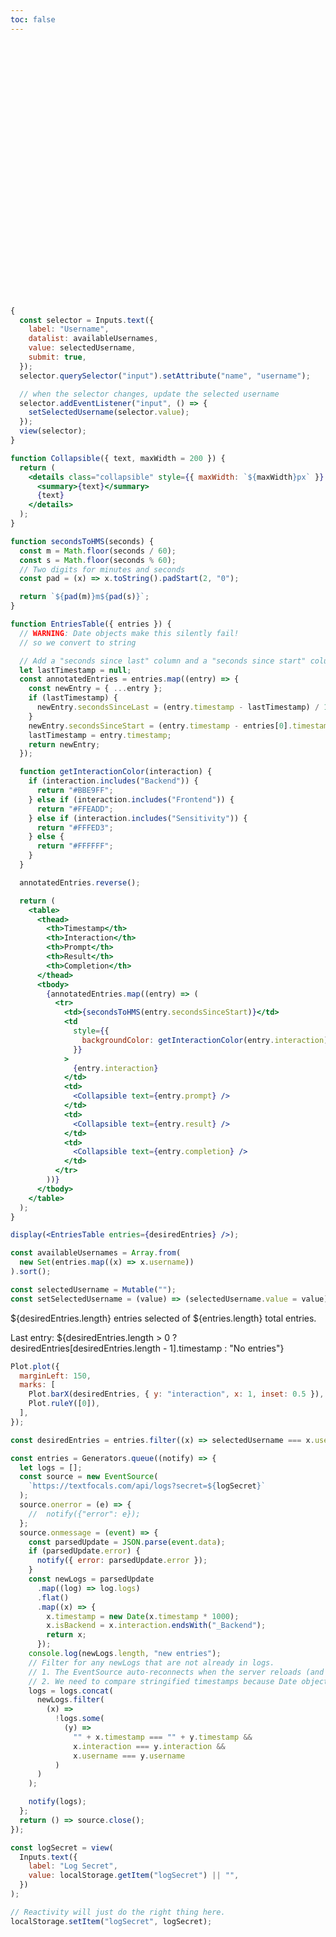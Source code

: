 ```yaml
---
toc: false
---
```


<div class="hero">
  <h1>Log Viewer</h1>
</div>

```js
{
  const selector = Inputs.text({
    label: "Username",
    datalist: availableUsernames,
    value: selectedUsername,
    submit: true,
  });
  selector.querySelector("input").setAttribute("name", "username");

  // when the selector changes, update the selected username
  selector.addEventListener("input", () => {
    setSelectedUsername(selector.value);
  });
  view(selector);
}
```

```jsx
function Collapsible({ text, maxWidth = 200 }) {
  return (
    <details class="collapsible" style={{ maxWidth: `${maxWidth}px` }} title={text}>
      <summary>{text}</summary>
      {text}
    </details>
  );
}
```

```jsx
function secondsToHMS(seconds) {
  const m = Math.floor(seconds / 60);
  const s = Math.floor(seconds % 60);
  // Two digits for minutes and seconds
  const pad = (x) => x.toString().padStart(2, "0");

  return `${pad(m)}m${pad(s)}`;
}
```

```jsx
function EntriesTable({ entries }) {
  // WARNING: Date objects make this silently fail!
  // so we convert to string

  // Add a "seconds since last" column and a "seconds since start" column
  let lastTimestamp = null;
  const annotatedEntries = entries.map((entry) => {
    const newEntry = { ...entry };
    if (lastTimestamp) {
      newEntry.secondsSinceLast = (entry.timestamp - lastTimestamp) / 1000;
    }
    newEntry.secondsSinceStart = (entry.timestamp - entries[0].timestamp) / 1000;
    lastTimestamp = entry.timestamp;
    return newEntry;
  });

  function getInteractionColor(interaction) {
    if (interaction.includes("Backend")) {
      return "#BBE9FF";
    } else if (interaction.includes("Frontend")) {
      return "#FFEADD";
    } else if (interaction.includes("Sensitivity")) {
      return "#FFFED3";
    } else {
      return "#FFFFFF";
    }
  }

  annotatedEntries.reverse();

  return (
    <table>
      <thead>
        <th>Timestamp</th>
        <th>Interaction</th>
        <th>Prompt</th>
        <th>Result</th>
        <th>Completion</th>
      </thead>
      <tbody>
        {annotatedEntries.map((entry) => (
          <tr>
            <td>{secondsToHMS(entry.secondsSinceStart)}</td>
            <td
              style={{
                backgroundColor: getInteractionColor(entry.interaction),
              }}
            >
              {entry.interaction}
            </td>
            <td>
              <Collapsible text={entry.prompt} />
            </td>
            <td>
              <Collapsible text={entry.result} />
            </td>
            <td>
              <Collapsible text={entry.completion} />
            </td>
          </tr>
        ))}
      </tbody>
    </table>
  );
}
```

```jsx
display(<EntriesTable entries={desiredEntries} />);
```

```js
const availableUsernames = Array.from(
  new Set(entries.map((x) => x.username))
).sort();
```

```js
const selectedUsername = Mutable("");
const setSelectedUsername = (value) => (selectedUsername.value = value);
```

${desiredEntries.length} entries selected of ${entries.length} total entries.

Last entry: ${desiredEntries.length > 0 ? desiredEntries[desiredEntries.length - 1].timestamp : "No entries"}

```js
Plot.plot({
  marginLeft: 150,
  marks: [
    Plot.barX(desiredEntries, { y: "interaction", x: 1, inset: 0.5 }),
    Plot.ruleY([0]),
  ],
});
```

```js
const desiredEntries = entries.filter((x) => selectedUsername === x.username);
```

```js
const entries = Generators.queue((notify) => {
  let logs = [];
  const source = new EventSource(
    `https://textfocals.com/api/logs?secret=${logSecret}`
  );
  source.onerror = (e) => {
    //  notify({"error": e});
  };
  source.onmessage = (event) => {
    const parsedUpdate = JSON.parse(event.data);
    if (parsedUpdate.error) {
      notify({ error: parsedUpdate.error });
    }
    const newLogs = parsedUpdate
      .map((log) => log.logs)
      .flat()
      .map((x) => {
        x.timestamp = new Date(x.timestamp * 1000);
        x.isBackend = x.interaction.endsWith("_Backend");
        return x;
      });
    console.log(newLogs.length, "new entries");
    // Filter for any newLogs that are not already in logs.
    // 1. The EventSource auto-reconnects when the server reloads (and drops its old connections). So when the connection is re-established, we get a bunch of old logs again.
    // 2. We need to compare stringified timestamps because Date objects don't compare ===.
    logs = logs.concat(
      newLogs.filter(
        (x) =>
          !logs.some(
            (y) =>
              "" + x.timestamp === "" + y.timestamp &&
              x.interaction === y.interaction &&
              x.username === y.username
          )
      )
    );

    notify(logs);
  };
  return () => source.close();
});
```

```js
const logSecret = view(
  Inputs.text({
    label: "Log Secret",
    value: localStorage.getItem("logSecret") || "",
  })
);
```

```js
// Reactivity will just do the right thing here.
localStorage.setItem("logSecret", logSecret);
```

<style>

.hero {
  display: flex;
  flex-direction: column;
  align-items: center;
  font-family: var(--sans-serif);
  margin: 4rem 0 8rem;
  text-wrap: balance;
  text-align: center;
}

.hero h1 {
  margin: 1rem 0;
  padding: 1rem 0;
  max-width: none;
  font-size: 14vw;
  font-weight: 900;
  line-height: 1;
  background: linear-gradient(30deg, var(--theme-foreground-focus), currentColor);
  -webkit-background-clip: text;
  -webkit-text-fill-color: transparent;
  background-clip: text;
}

.hero h2 {
  margin: 0;
  max-width: 34em;
  font-size: 20px;
  font-style: initial;
  font-weight: 500;
  line-height: 1.5;
  color: var(--theme-foreground-muted);
}

@media (min-width: 640px) {
  .hero h1 {
    font-size: 90px;
  }
}

details.collapsible {
  white-space: pre-wrap;
}

details.collapsible summary {
  text-overflow: ellipsis;
  white-space: nowrap;
  overflow: hidden;
  direction: rtl;
  color: #aaaaaa;
}

td {
  padding: 0.5em;
}

table {
  max-width: 100%;
  border-color: #dddddd;
}

</style>
